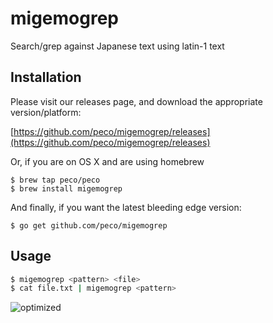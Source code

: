 migemogrep
==========

Search/grep against Japanese text using latin-1 text

Installation
------------

Please visit our releases page, and download the appropriate version/platform:

[https://github.com/peco/migemogrep/releases](https://github.com/peco/migemogrep/releases)

Or, if you are on OS X and are using homebrew

    $ brew tap peco/peco
    $ brew install migemogrep

And finally, if you want the latest bleeding edge version:

    $ go get github.com/peco/migemogrep

Usage
-----

```sh
$ migemogrep <pattern> <file>
$ cat file.txt | migemogrep <pattern>
```

![optimized](http://peco.github.io/images/migemogrep-demo.gif)
